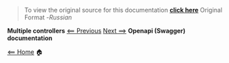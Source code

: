 > To view the original source for this documentation [**click here**](https://swipeio.dev/docs/installation) Original Format -*Russian*

**Multiple controllers** [<== Previous](multiple-controllers.md)  [Next ==>](openapi.md) **Openapi (Swagger) documentation**

[<== Home](README.md) 🏠
